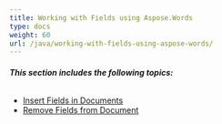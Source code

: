 ```yaml
---
title: Working with Fields using Aspose.Words
type: docs
weight: 60
url: /java/working-with-fields-using-aspose-words/
---
```


###### **This section includes the following topics:**
- [Insert Fields in Documents](https://docs.aspose.com/words/java/insert-fields-in-documents/)
- [Remove Fields from Document](https://docs.aspose.com/words/java/remove-fields-from-document/)

